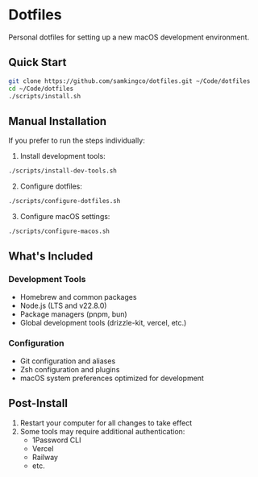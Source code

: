 # Dotfiles

Personal dotfiles for setting up a new macOS development environment.

## Quick Start

```bash
git clone https://github.com/samkingco/dotfiles.git ~/Code/dotfiles
cd ~/Code/dotfiles
./scripts/install.sh
```

## Manual Installation

If you prefer to run the steps individually:

1. Install development tools:
```bash
./scripts/install-dev-tools.sh
```

2. Configure dotfiles:
```bash
./scripts/configure-dotfiles.sh
```

3. Configure macOS settings:
```bash
./scripts/configure-macos.sh
```

## What's Included

### Development Tools
- Homebrew and common packages
- Node.js (LTS and v22.8.0)
- Package managers (pnpm, bun)
- Global development tools (drizzle-kit, vercel, etc.)

### Configuration
- Git configuration and aliases
- Zsh configuration and plugins
- macOS system preferences optimized for development

## Post-Install

1. Restart your computer for all changes to take effect
2. Some tools may require additional authentication:
   - 1Password CLI
   - Vercel
   - Railway
   - etc.
